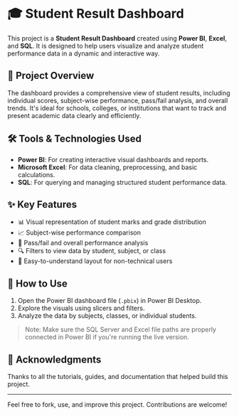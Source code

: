 # 🎓 Student Result Dashboard

This project is a **Student Result Dashboard** created using **Power BI**, **Excel**, and **SQL**. It is designed to help users visualize and analyze student performance data in a dynamic and interactive way.

## 📌 Project Overview

The dashboard provides a comprehensive view of student results, including individual scores, subject-wise performance, pass/fail analysis, and overall trends. It's ideal for schools, colleges, or institutions that want to track and present academic data clearly and efficiently.

## 🛠️ Tools & Technologies Used

- **Power BI**: For creating interactive visual dashboards and reports.
- **Microsoft Excel**: For data cleaning, preprocessing, and basic calculations.
- **SQL**: For querying and managing structured student performance data.

## ✨ Key Features

- 📊 Visual representation of student marks and grade distribution
- 📈 Subject-wise performance comparison
- 🎯 Pass/fail and overall performance analysis
- 🔍 Filters to view data by student, subject, or class
- 📁 Easy-to-understand layout for non-technical users

## 🚀 How to Use

1. Open the Power BI dashboard file (`.pbix`) in Power BI Desktop.
2. Explore the visuals using slicers and filters.
3. Analyze the data by subjects, classes, or individual students.

> Note: Make sure the SQL Server and Excel file paths are properly connected in Power BI if you're running the live version.

## 🙌 Acknowledgments

Thanks to all the tutorials, guides, and documentation that helped build this project.

---

Feel free to fork, use, and improve this project. Contributions are welcome!
